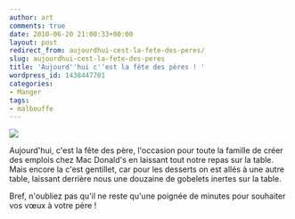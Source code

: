```yaml
---
author: art
comments: true
date: 2010-06-20 21:00:33+00:00
layout: post
redirect_from: aujourdhui-cest-la-fete-des-peres/
slug: aujourdhui-cest-la-fete-des-peres
title: 'Aujourd''hui c''est la fête des pères ! '
wordpress_id: 1438447701
categories:
- Manger
tags:
- malbouffe
---
```


[![](https://static.irz.fr/2010/06/repas-mc-do-1024x768.jpg)](https://irz.fr/recherche?q=repas-mc-do)

Aujourd'hui, c'est la fête des père, l'occasion pour toute la famille de créer des emplois chez Mac Donald's en laissant tout notre repas sur la table. Mais encore la c'est gentillet, car pour les desserts on est allés à une autre table, laissant derrière nous une douzaine de gobelets inertes sur la table.

Bref, n'oubliez pas qu'il ne reste qu'une poignée de minutes pour souhaiter vos vœux à votre père !
